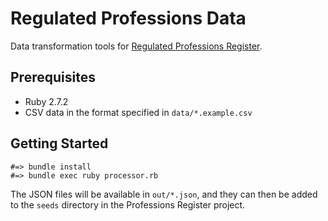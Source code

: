 # Regulated Professions Data

Data transformation tools for [Regulated Professions Register](https://github.com/UKGovernmentBEIS/regulated-professions-register).

## Prerequisites

* Ruby 2.7.2
* CSV data in the format specified in `data/*.example.csv`

## Getting Started

```
#=> bundle install
#=> bundle exec ruby processor.rb
```

The JSON files will be available in `out/*.json`, and they
can then be added to the `seeds` directory in the Professions
Register project.



